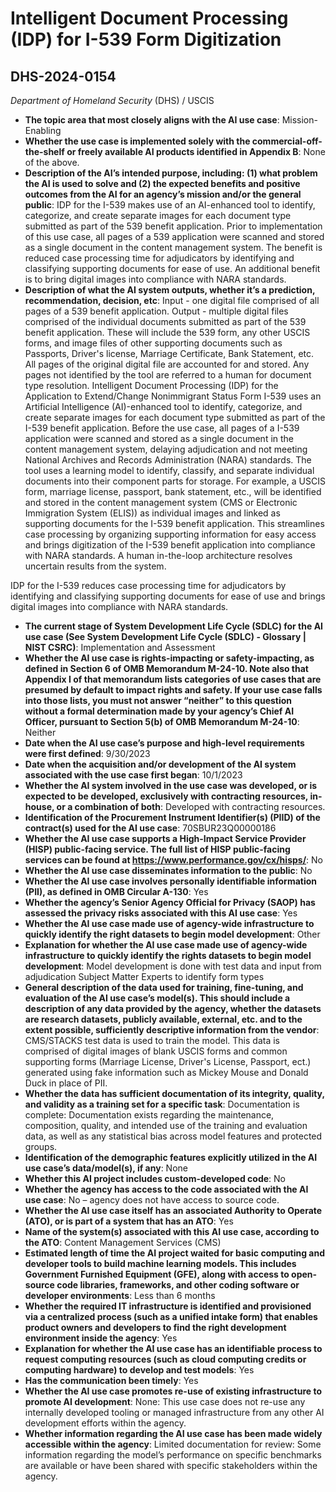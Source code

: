 # Intelligent Document Processing (IDP) for I-539 Form Digitization
## DHS-2024-0154
_Department of Homeland Security_ (DHS) / USCIS


+ **The topic area that most closely aligns with the AI use case**: Mission-Enabling
+ **Whether the use case is implemented solely with the commercial-off-the-shelf or freely available AI products identified in Appendix B**: None of the above.
+ **Description of the AI’s intended purpose, including: (1) what problem the AI is used to solve and (2) the expected benefits and positive outcomes from the AI for an agency’s mission and/or the general public**: IDP for the I-539 makes use of an AI-enhanced tool to identify, categorize, and create separate images for each document type submitted as part of the 539 benefit application. Prior to implementation of this use case, all pages of a 539 application were scanned and stored as a single document in the content management system.  The benefit is reduced case processing time for adjudicators by identifying and classifying supporting documents for ease of use. An additional benefit is to bring digital images into compliance with NARA standards.
+ **Description of what the AI system outputs, whether it’s a prediction, recommendation, decision, etc**: Input - one digital file comprised of all pages of a 539 benefit application. Output - multiple digital files comprised of the individual documents submitted as part of the 539 benefit application. These will include the 539 form, any other USCIS forms, and image files of other supporting documents such as Passports, Driver's license, Marriage Certificate, Bank Statement, etc. All pages of the original digital file are accounted for and stored. Any pages not identified by the tool are referred to a human for document type resolution.
Intelligent Document Processing (IDP) for the Application to Extend/Change Nonimmigrant Status Form I-539 uses an Artificial Intelligence (AI)-enhanced tool to identify, categorize, and create separate images for each document type submitted as part of the I-539 benefit application. Before the use case, all pages of a I-539 application were scanned and stored as a single document in the content management system, delaying adjudication and not meeting National Archives and Records Administration (NARA) standards. The tool uses a learning model to identify, classify, and separate individual documents into their component parts for storage. For example, a USCIS form, marriage license, passport, bank statement, etc., will be identified and stored in the content management system (CMS or Electronic Immigration System (ELIS)) as individual images and linked as supporting documents for the I-539 benefit application. This streamlines case processing by organizing supporting information for easy access and brings digitization of the I-539 benefit application into compliance with NARA standards. A human in-the-loop architecture resolves uncertain results from the system. 

IDP for the I-539 reduces case processing time for adjudicators by identifying and classifying supporting documents for ease of use and brings digital images into compliance with NARA standards. 
+ **The current stage of System Development Life Cycle (SDLC) for the AI use case (See System Development Life Cycle (SDLC) - Glossary | NIST CSRC)**: Implementation and Assessment
+ **Whether the AI use case is rights-impacting or safety-impacting, as defined in Section 6 of OMB Memorandum M-24-10. Note also that Appendix I of that memorandum lists categories of use cases that are presumed by default to impact rights and safety. If your use case falls into those lists, you must not answer “neither” to this question without a formal determination made by your agency’s Chief AI Officer, pursuant to Section 5(b) of OMB Memorandum M-24-10**: Neither
+ **Date when the AI use case’s purpose and high-level requirements were first defined**: 9/30/2023
+ **Date when the acquisition and/or development of the AI system associated with the use case first began**: 10/1/2023
+ **Whether the AI system involved in the use case was developed, or is expected to be developed, exclusively with contracting resources, in-house, or a combination of both**: Developed with contracting resources.
+ **Identification of the Procurement Instrument Identifier(s) (PIID) of the contract(s) used for the AI use case**: 70SBUR23Q00000186
+ **Whether the AI use case supports a High-Impact Service Provider (HISP) public-facing service. The full list of HISP public-facing services can be found at https://www.performance.gov/cx/hisps/**: No
+ **Whether the AI use case disseminates information to the public**: No
+ **Whether the AI use case involves personally identifiable information (PII), as defined in OMB Circular A-130**: Yes
+ **Whether the agency’s Senior Agency Official for Privacy (SAOP) has assessed the privacy risks associated with this AI use case**: Yes
+ **Whether the AI use case made use of agency-wide infrastructure to quickly identify the right datasets to begin model development**: Other
+ **Explanation for whether the AI use case made use of agency-wide infrastructure to quickly identify the rights datasets to begin model development**: Model development is done with test data and input from adjudication Subject Matter Experts to identify form types
+ **General description of the data used for training, fine-tuning, and evaluation of the AI use case’s model(s). This should include a description of any data provided by the agency, whether the datasets are research datasets, publicly available, external, etc. and to the extent possible, sufficiently descriptive information from the vendor**: CMS/STACKS test data is used to train the model. This data is comprised of digital images of blank USCIS forms and common supporting forms (Marriage License, Driver's License, Passport, ect.) generated using fake information such as Mickey Mouse and Donald Duck in place of PII.
+ **Whether the data has sufficient documentation of its integrity, quality, and validity as a training set for a specific task**: Documentation is complete: Documentation exists regarding the maintenance, composition, quality, and intended use of the training and evaluation data, as well as any statistical bias across model features and protected groups.
+ **Identification of the demographic features explicitly utilized in the AI use case’s data/model(s), if any**: None
+ **Whether this AI project includes custom-developed code**: No
+ **Whether the agency has access to the code associated with the AI use case**: No – agency does not have access to source code.
+ **Whether the AI use case itself has an associated Authority to Operate (ATO), or is part of a system that has an ATO**: Yes
+ **Name of the system(s) associated with this AI use case, according to the ATO**: Content Management Services (CMS)
+ **Estimated length of time the AI project waited for basic computing and developer tools to build machine learning models. This includes Government Furnished Equipment (GFE), along with access to open-source code libraries, frameworks, and other coding software or developer environments**: Less than 6 months
+ **Whether the required IT infrastructure is identified and provisioned via a centralized process (such as a unified intake form) that enables product owners and developers to find the right development environment inside the agency**: Yes
+ **Explanation for whether the AI use case has an identifiable process to request computing resources (such as cloud computing credits or computing hardware) to develop and test models**: Yes
+ **Has the communication been timely**: Yes
+ **Whether the AI use case promotes re-use of existing infrastructure to promote AI development**: None: This use case does not re-use any internally developed tooling or managed infrastructure from any other AI development efforts within the agency.
+ **Whether information regarding the AI use case has been made widely accessible within the agency**: Limited documentation for review: Some information regarding the model’s performance on specific benchmarks are available or have been shared with specific stakeholders within the agency.
